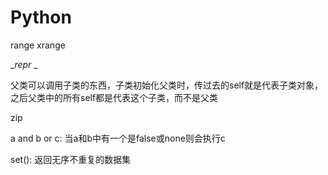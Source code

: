 # Python

range xrange

__repr_ _

父类可以调用子类的东西，子类初始化父类时，传过去的self就是代表子类对象，之后父类中的所有self都是代表这个子类，而不是父类

zip

a and b or c: 当a和b中有一个是false或none则会执行c

set(): 返回无序不重复的数据集